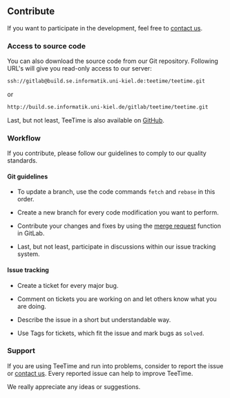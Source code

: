 ## Contribute

If you want to participate in the development, feel free to [contact us](team-list.html). 


### Access to source code

You can also download the source code from our Git repository.
Following URL's will give you read-only access to our server:

```xml
ssh://gitlab@build.se.informatik.uni-kiel.de:teetime/teetime.git
```

or

```xml
http://build.se.informatik.uni-kiel.de/gitlab/teetime/teetime.git
```

Last, but not least, TeeTime is also available on [GitHub](https://github.com/teetime-framework/teetime).

### Workflow

If you contribute, please follow our guidelines to comply to our quality standards.



#### Git guidelines

- To update a branch, use the code commands ``fetch`` and ``rebase`` in this order.

- Create a new branch for every code modification you want to perform.

- Contribute your changes and fixes by using the [merge request](https://build.se.informatik.uni-kiel.de/gitlab/teetime/teetime/merge_requests) function in GitLab.

- Last, but not least, participate in discussions within our issue tracking system. 

#### Issue tracking

- Create a ticket for every major bug.

- Comment on tickets you are working on and let others know what you are doing.

- Describe the issue in a short but understandable way.

- Use Tags for tickets, which fit the issue and mark bugs as ``solved``.

### Support

If you are using TeeTime and run into problems, consider to report the issue or [contact us](team-list.html). Every reported issue can help to improve TeeTime. 

We really appreciate any ideas or suggestions.